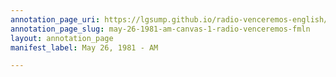 ```yaml
---
annotation_page_uri: https://lgsump.github.io/radio-venceremos-english/annotations/may-26-1981-am-canvas-1-radio-venceremos-fmln.json
annotation_page_slug: may-26-1981-am-canvas-1-radio-venceremos-fmln
layout: annotation_page
manifest_label: May 26, 1981 - AM

---
```

